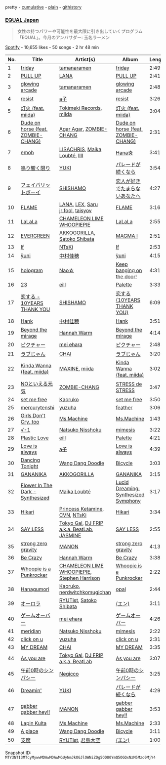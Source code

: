 pretty - [cumulative](/playlists/cumulative/37i9dQZF1DX2K2376Q0zTJ.md) - [plain](/playlists/plain/37i9dQZF1DX2K2376Q0zTJ) - [githistory](https://github.githistory.xyz/mackorone/spotify-playlist-archive/blob/main/playlists/plain/37i9dQZF1DX2K2376Q0zTJ)

### [EQUAL Japan](https://open.spotify.com/playlist/37i9dQZF1DX2K2376Q0zTJ)

> 女性の持つパワーや可能性を最大限に引き出していくプログラム「EQUAL」。今月のアンバサダー:  玉名ラーメン

[Spotify](https://open.spotify.com/user/spotify) - 10,655 likes - 50 songs - 2 hr 48 min

| No. | Title | Artist(s) | Album | Length |
|---|---|---|---|---|
| 1 | [friday](https://open.spotify.com/track/1kElYu8m1PcJ7DTTVv0d2u) | [tamanaramen](https://open.spotify.com/artist/06rauF4YCx0U1NALbqdlE3) | [friday](https://open.spotify.com/album/5aRjH7I1J7EQwyInITKUt2) | 2:49 |
| 2 | [PULL UP](https://open.spotify.com/track/7HVA1EkKQi4zNaYwE17Cvo) | [LANA](https://open.spotify.com/artist/4dEHIhldHT2U8CMQ6nNgDT) | [PULL UP](https://open.spotify.com/album/4bqkpI02r4Qc2BFrJtHOic) | 2:41 |
| 3 | [glowing arcade](https://open.spotify.com/track/4QD3PW1ziWyTbduNcIznEG) | [tamanaramen](https://open.spotify.com/artist/06rauF4YCx0U1NALbqdlE3) | [glowing arcade](https://open.spotify.com/album/5JQaDQbsFfYOO27LqAdJS2) | 2:48 |
| 4 | [resist](https://open.spotify.com/track/6khuTEUHWdsmBP0mq4OPUK) | [a子](https://open.spotify.com/artist/4ckGkK52pqm5j41Voz7lg4) | [resist](https://open.spotify.com/album/5Ra8mfJupN7wOuDJaCAdOi) | 3:26 |
| 5 | [灯火 \(feat\. miida\)](https://open.spotify.com/track/6mtkUqVaMoJBMG86f0RTul) | [Tokimeki Records](https://open.spotify.com/artist/73vrL9RiKlSaQFo2izavC1), [miida](https://open.spotify.com/artist/6ANBWTINO0TqbV5fZMGVLX) | [灯火 \(feat\. miida\)](https://open.spotify.com/album/0QRJ0PwVSFNg6KKla8CMtq) | 3:04 |
| 6 | [Dude on horse \(feat\. ZOMBIE\-CHANG\)](https://open.spotify.com/track/3qN8WkiKM71PdpkNzDNgm3) | [Agar Agar](https://open.spotify.com/artist/5TkylUv5ysSbNoawmn3PBj), [ZOMBIE\-CHANG](https://open.spotify.com/artist/3Wsg07elLUSq6AdkUw1W9U) | [Dude on horse \(feat\. ZOMBIE\-CHANG\)](https://open.spotify.com/album/2uZZaP77XsIkDxjKr9oJ9A) | 2:31 |
| 7 | [emoh](https://open.spotify.com/track/3KzPu0fG8Asq0VInuhpNgo) | [LISACHRIS](https://open.spotify.com/artist/2E738wjchAb3fUOxY3bxMr), [Maika Loubté](https://open.spotify.com/artist/0wMkBz97F3SE4yNz0y2OOz), [lIlI](https://open.spotify.com/artist/3C9jQZpt6PiB9HBAodpZV6) | [Hana炎](https://open.spotify.com/album/4uiFrJYts1Rb9X2Kpczrwm) | 3:41 |
| 8 | [鳴り響く限り](https://open.spotify.com/track/6ApfxHsldodx6KGefA0zqu) | [YUKI](https://open.spotify.com/artist/380DW51qbu5pSP8crFRIII) | [パレードが続くなら](https://open.spotify.com/album/7bUwvfdHUBdgXcMhczN4nJ) | 3:54 |
| 9 | [フェイバリットボーイ](https://open.spotify.com/track/5IMC1pHr0RTrHZdDJLxkPm) | [SHISHAMO](https://open.spotify.com/artist/6MGHit7sV38BhpChZYByFv) | [恋人が好きでたまらないあなたへ](https://open.spotify.com/album/13zAmLWgTphxEmBm5On8l6) | 4:27 |
| 10 | [FLAME](https://open.spotify.com/track/2uTMHATwwqd5AFGtg7EjRM) | [LANA](https://open.spotify.com/artist/4dEHIhldHT2U8CMQ6nNgDT), [LEX](https://open.spotify.com/artist/2KpK4apOMD6evPHoPggSVF), [Saru jr.fool](https://open.spotify.com/artist/7ydxirAQJSZbNHoGJPOrXR), [taisyov](https://open.spotify.com/artist/7GOnq578vzDJDcDCdxwhTf) | [FLAME](https://open.spotify.com/album/7vr3RkXfIuzJ2AHpKLuRSo) | 3:16 |
| 11 | [LaLaLa](https://open.spotify.com/track/59VPazsRoE7d68T5QkZv7d) | [CHAMELEON LIME WHOOPIEPIE](https://open.spotify.com/artist/1uP5mPkWII7Tcxp7xtqPmj) | [LaLaLa](https://open.spotify.com/album/2gh7VrfBwWqtcGGQFXa3mL) | 2:55 |
| 12 | [EVERGREEN](https://open.spotify.com/track/76WNWeuxuVdELZ7HZtgkza) | [AKKOGORILLA](https://open.spotify.com/artist/7hAHFeP5IiecsxxczqKt0U), [Satoko Shibata](https://open.spotify.com/artist/4RaaBbyl7DzAmfkjGiyUGU) | [MAGMA I](https://open.spotify.com/album/2baqB10VVdF25aG9j9DaHq) | 2:51 |
| 13 | [If](https://open.spotify.com/track/42giHq6f5YD54B11cEXOHg) | [NTsKi](https://open.spotify.com/artist/3eLVeLajDwJ1eFA1MTuiD9) | [If](https://open.spotify.com/album/54pITrmUfr4TLftABZrML1) | 2:53 |
| 14 | [ÿuni](https://open.spotify.com/track/4vvD5OUJZaMThV6X5CvjIS) | [中村佳穂](https://open.spotify.com/artist/0illCOhPkFBykngmCWos6u) | [ÿuni](https://open.spotify.com/album/39r3Q8TGK1I0yXou6dXSIU) | 4:15 |
| 15 | [hologram](https://open.spotify.com/track/4RPhDA0caf8PWbSOidnozh) | [Nao☆](https://open.spotify.com/artist/4l3RPSnpTQowMlWZe34WBh) | [Keep banging on the door!](https://open.spotify.com/album/1Ysez1mYAf5YqKzpwxkjBz) | 4:31 |
| 16 | [23](https://open.spotify.com/track/38cpw45jgypdBIlD418fvB) | [eill](https://open.spotify.com/artist/3AiES4wyTOfJvNgqz9baDn) | [Palette](https://open.spotify.com/album/5P6FOSW5vOyPue3gharY5S) | 3:33 |
| 17 | [恋する \- 10YEARS THANK YOU](https://open.spotify.com/track/0vbLzWi64zpd3bEHaETY9D) | [SHISHAMO](https://open.spotify.com/artist/6MGHit7sV38BhpChZYByFv) | [恋する \(10YEARS THANK YOU\)](https://open.spotify.com/album/5xJYHjTq2m8BkRvi5JDBgo) | 6:09 |
| 18 | [Hank](https://open.spotify.com/track/2goChbIPuZYwE4AweOXNKd) | [中村佳穂](https://open.spotify.com/artist/0illCOhPkFBykngmCWos6u) | [Hank](https://open.spotify.com/album/5VHwR3xLFQL745q58qE5s8) | 3:51 |
| 19 | [Beyond the mirage](https://open.spotify.com/track/5qmD8to3Qoajb9WBCXtvFf) | [Hannah Warm](https://open.spotify.com/artist/3NpwE88TR2nUKcmg87MeL7) | [Beyond the mirage](https://open.spotify.com/album/72Ij6AYsePnNuOBAwmBauM) | 4:14 |
| 20 | [ピクチャー](https://open.spotify.com/track/302U8EHJsUBooB2vGvkl9y) | [mei ehara](https://open.spotify.com/artist/7501C4PyvqS1BWbmrYq3LF) | [ピクチャー](https://open.spotify.com/album/0SS8mbJNuXQRVtU43SegtB) | 2:48 |
| 21 | [ラブじゃん](https://open.spotify.com/track/2vnWduAon47Ra9Th9dCAuY) | [CHAI](https://open.spotify.com/artist/0NZsNnETGPWLKJj2Y0vpBx) | [ラブじゃん](https://open.spotify.com/album/6pTeKfeTsyxknsyH4YrpSF) | 3:20 |
| 22 | [Kinda Wanna \(feat\. miida\)](https://open.spotify.com/track/1yPAY9JyZDLj9DGTNil3LH) | [MAXINE](https://open.spotify.com/artist/5dtGl462189xrrzzNRGRnz), [miida](https://open.spotify.com/artist/6ANBWTINO0TqbV5fZMGVLX) | [Kinda Wanna \(feat\. miida\)](https://open.spotify.com/album/41IrXm4kCiDqfRbCmcfFxz) | 3:02 |
| 23 | [NOといえる元気](https://open.spotify.com/track/0MuPIfr6qhN8XGoCFcA9mh) | [ZOMBIE\-CHANG](https://open.spotify.com/artist/3Wsg07elLUSq6AdkUw1W9U) | [STRESS de STRESS](https://open.spotify.com/album/42qYUI4pdmSlrZg6Cofsty) | 3:47 |
| 24 | [set me free](https://open.spotify.com/track/1RMNsdSWzCivT5Db9afYuM) | [Kaoruko](https://open.spotify.com/artist/4p8Qi7wNCoyMNEF7dX8qUl) | [set me free](https://open.spotify.com/album/4QbwpyNyVJErLqLSLFxsmQ) | 3:50 |
| 25 | [mercurytenshi](https://open.spotify.com/track/1G1sjL9bSTOEyTGBCPJmvO) | [yuzuha](https://open.spotify.com/artist/1E1ZQGewEUYhLSd3hvreon) | [feather](https://open.spotify.com/album/0OrHQZHemDJ4Wvyo6S3G9d) | 3:06 |
| 26 | [Girls Don't Cry, too](https://open.spotify.com/track/36AVK0sMRECrwa8t7KH788) | [Ms.Machine](https://open.spotify.com/artist/1yQ3avKs2mL4Qjd1nakH3z) | [Ms.Machine](https://open.spotify.com/album/6751FqqoDIMJ7286GgGBtP) | 1:43 |
| 27 | [√\-1](https://open.spotify.com/track/6ayT5Qj7tVFRiEYAogCAJc) | [Natsuko Nisshoku](https://open.spotify.com/artist/4GnFg9D7Ds99UI0r5t9PZK) | [mimesis](https://open.spotify.com/album/1rphqipCQgeiQo0cpNMGrb) | 3:22 |
| 28 | [Plastic Love](https://open.spotify.com/track/36xu6kwnOR7jb1XA2coeBF) | [eill](https://open.spotify.com/artist/3AiES4wyTOfJvNgqz9baDn) | [Palette](https://open.spotify.com/album/5P6FOSW5vOyPue3gharY5S) | 4:21 |
| 29 | [Love is always](https://open.spotify.com/track/5mWFPBsJLGSt9LJjULiqKE) | [a子](https://open.spotify.com/artist/4ckGkK52pqm5j41Voz7lg4) | [Love is always](https://open.spotify.com/album/4txs319mQ4SGQMJo4DujYt) | 4:39 |
| 30 | [Dancing Tonight](https://open.spotify.com/track/7mfyQdEnCvEzaVIRkTq49O) | [Wang Dang Doodle](https://open.spotify.com/artist/5OWQWpSRACBuLtPRFPdfq1) | [Bicycle](https://open.spotify.com/album/1Y9QrYdLxPaFZIWQWDx33s) | 3:03 |
| 31 | [GANANIKA](https://open.spotify.com/track/5VGslDcbunMcITNpdt8VGY) | [AKKOGORILLA](https://open.spotify.com/artist/7hAHFeP5IiecsxxczqKt0U) | [GANANIKA](https://open.spotify.com/album/7c9L6pZZxpWYYW19Um95Ul) | 3:15 |
| 32 | [Flower In The Dark \- Synthesized](https://open.spotify.com/track/2CwCFiP0e7pMifbg8LwYkr) | [Maika Loubté](https://open.spotify.com/artist/0wMkBz97F3SE4yNz0y2OOz) | [Lucid Dreaming: Synthesized Symphony](https://open.spotify.com/album/0G4dt3QAptKXnpru2yEioj) | 3:17 |
| 33 | [Hikari](https://open.spotify.com/track/2FA1QEFGkhIXXPj6OnoP53) | [Princess Ketamine](https://open.spotify.com/artist/2VRJCeIzOtfUI3mZnEmfqy), [CVN](https://open.spotify.com/artist/19W7Iq71CaCJpLRiYp55rr), [NTsKi](https://open.spotify.com/artist/3eLVeLajDwJ1eFA1MTuiD9) | [Hikari](https://open.spotify.com/album/5vYseIVfkkBnBXj9nbdyU7) | 3:34 |
| 34 | [SAY LESS](https://open.spotify.com/track/7HfhpWNWj7LsnZr5NH4CgL) | [Tokyo Gal](https://open.spotify.com/artist/4Og0GstkKZkmI5BkkntBwX), [DJ FRIP a.k.a\. BeatLab](https://open.spotify.com/artist/5nkZFBzkGZpfRxnWFZGtk7), [JASMINE](https://open.spotify.com/artist/76sRRqpyFhBYjdimBWjmfg) | [SAY LESS](https://open.spotify.com/album/3uD3JRNLEcAfsqsAYGEWTc) | 2:55 |
| 35 | [strong zero gravity](https://open.spotify.com/track/701I1Uyx6gLciKwRfuhSJR) | [MANON](https://open.spotify.com/artist/5RtQtz37rszKUaMg1GeUl3) | [strong zero gravity](https://open.spotify.com/album/7dv9fz7OJTyH5UpwvIkzLy) | 4:13 |
| 36 | [Be Crazy](https://open.spotify.com/track/71hhGpg2px2f2UqwjgpSIi) | [Hannah Warm](https://open.spotify.com/artist/3NpwE88TR2nUKcmg87MeL7) | [Be Crazy](https://open.spotify.com/album/3GvfYLhm1o2sxtJJF5TD96) | 3:38 |
| 37 | [Whoopie is a Punkrocker](https://open.spotify.com/track/4NkzsLZjO02SDiWEd6afuo) | [CHAMELEON LIME WHOOPIEPIE](https://open.spotify.com/artist/1uP5mPkWII7Tcxp7xtqPmj), [Stephen Harrison](https://open.spotify.com/artist/366dKk1Th87zx5H1xXnXAH) | [Whoopie is a Punkrocker](https://open.spotify.com/album/4b3o9025OYso4WFmwwqzQh) | 2:22 |
| 38 | [Hanagumori](https://open.spotify.com/track/0mKqG2ho02jbIZXKZ1ByxD) | [Kaoruko](https://open.spotify.com/artist/4p8Qi7wNCoyMNEF7dX8qUl), [nerdwitchkomugichan](https://open.spotify.com/artist/14H13IeU3r4x1nJ7ADdI2b) | [opal](https://open.spotify.com/album/4PDInS0xBqDBG8OiBt9l2y) | 2:44 |
| 39 | [オーロラ](https://open.spotify.com/track/0F9vrx9OvvCpS9kRvPuB1L) | [RYUTist](https://open.spotify.com/artist/4BSpF4yQWrGiYdxNsLRdX1), [Satoko Shibata](https://open.spotify.com/artist/4RaaBbyl7DzAmfkjGiyUGU) | [\(エン\)](https://open.spotify.com/album/3fqh0iDJYo5w2fM8kSyrGm) | 3:11 |
| 40 | [ゲームオーバー](https://open.spotify.com/track/7wX4lU05mPcLejQXPhh4Gk) | [mei ehara](https://open.spotify.com/artist/7501C4PyvqS1BWbmrYq3LF) | [ゲームオーバー](https://open.spotify.com/album/1W2ALpoA6PjU52mkFj2JwS) | 4:26 |
| 41 | [meridian](https://open.spotify.com/track/4Pg9Ln05cXaUKaghO9gmo4) | [Natsuko Nisshoku](https://open.spotify.com/artist/4GnFg9D7Ds99UI0r5t9PZK) | [mimesis](https://open.spotify.com/album/1rphqipCQgeiQo0cpNMGrb) | 2:22 |
| 42 | [click on u](https://open.spotify.com/track/7c2tGDD8w1X9ESzFSaiUa8) | [yuzuha](https://open.spotify.com/artist/1E1ZQGewEUYhLSd3hvreon) | [click on u](https://open.spotify.com/album/240xr5ADvqSqce6Fezt8uv) | 2:31 |
| 43 | [MY DREAM](https://open.spotify.com/track/3Ai9IjVhRy5eMWFQ3luIG6) | [CHAI](https://open.spotify.com/artist/0NZsNnETGPWLKJj2Y0vpBx) | [MY DREAM](https://open.spotify.com/album/2wrsym38hvB4Wp9BYkCQxS) | 3:35 |
| 44 | [As you are](https://open.spotify.com/track/4h6WxofpPYdffSul9zgh5I) | [Tokyo Gal](https://open.spotify.com/artist/4Og0GstkKZkmI5BkkntBwX), [DJ FRIP a.k.a\. BeatLab](https://open.spotify.com/artist/5nkZFBzkGZpfRxnWFZGtk7) | [As you are](https://open.spotify.com/album/7lizwS91vA2vdPKGEZWTx1) | 3:07 |
| 45 | [午前0時のシンパシー](https://open.spotify.com/track/18kLC7awCOvo46wq596QQ4) | [Negicco](https://open.spotify.com/artist/4PoAqzGXLjpuYMmTRv24q6) | [午前0時のシンパシー](https://open.spotify.com/album/6xIow6mW08ahxPy0bZ2pRY) | 3:25 |
| 46 | [Dreamin'](https://open.spotify.com/track/10WraFpY8iNurYHAwZAvvb) | [YUKI](https://open.spotify.com/artist/380DW51qbu5pSP8crFRIII) | [パレードが続くなら](https://open.spotify.com/album/7bUwvfdHUBdgXcMhczN4nJ) | 4:29 |
| 47 | [gabber gabber hey!!](https://open.spotify.com/track/1BtLikOXSYVcbYRVuYUJYR) | [MANON](https://open.spotify.com/artist/5RtQtz37rszKUaMg1GeUl3) | [gabber gabber hey!!](https://open.spotify.com/album/65KUQipvIO5FeNotMP6HBO) | 3:53 |
| 48 | [Lapin Kulta](https://open.spotify.com/track/75beCB2TX2nsRB0DOogDlL) | [Ms.Machine](https://open.spotify.com/artist/1yQ3avKs2mL4Qjd1nakH3z) | [Ms.Machine](https://open.spotify.com/album/6751FqqoDIMJ7286GgGBtP) | 2:33 |
| 49 | [A place](https://open.spotify.com/track/3DX4j1k25kYNSfIEz7XWya) | [Wang Dang Doodle](https://open.spotify.com/artist/5OWQWpSRACBuLtPRFPdfq1) | [Bicycle](https://open.spotify.com/album/1Y9QrYdLxPaFZIWQWDx33s) | 3:11 |
| 50 | [支度](https://open.spotify.com/track/16Oi71zRHNLNARlmouIY16) | [RYUTist](https://open.spotify.com/artist/4BSpF4yQWrGiYdxNsLRdX1), [君島大空](https://open.spotify.com/artist/5rjahCZtY8h4y2EHCnpgtQ) | [\(エン\)](https://open.spotify.com/album/3fqh0iDJYo5w2fM8kSyrGm) | 1:00 |

Snapshot ID: `MTY3NTI3MTcyMywwMDAwMDAwMGUyNmJkOGJlOWNiZDg5ODU0YmQ5OGQxNzM5Mzc0MjY4`
